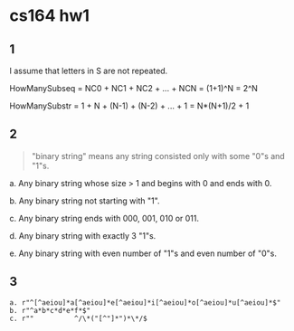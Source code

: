 # cs164 hw1

## 1

I assume that letters in S are not repeated.

HowManySubseq = NC0 + NC1 + NC2 + ... + NCN = (1+1)^N = 2^N

HowManySubstr = 1 + N + (N-1) + (N-2) + ... + 1 = N\*(N+1)/2 + 1

## 2

> "binary string" means any string consisted only with some "0"s and "1"s.

a. Any binary string whose size > 1 and begins with 0 and ends with 0.

b. Any binary string not starting with "1".

c. Any binary string ends with 000, 001, 010 or 011.

d. Any binary string with exactly 3 "1"s.

e. Any binary string with even number of "1"s and even number of "0"s.

## 3

```
a. r"^[^aeiou]*a[^aeiou]*e[^aeiou]*i[^aeiou]*o[^aeiou]*u[^aeiou]*$"
b. r"^a*b*c*d*e*f*$"
c. r""          ^/\*("[^"]*")*\*/$

```

